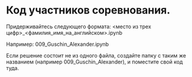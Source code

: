 # Код участников соревнования. 

Придерживайтесь следующего формата: <место из трех цифр>\_<фамилия_имя_на_английском>.ipynb

Например: 009_Guschin_Alexander.ipynb

Если решение состоит не из одного файла, создайте папку с таким же названием (например 009_Guschin_Alexander), и поместите свой код туда.
